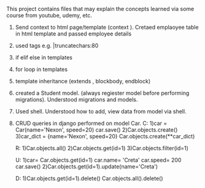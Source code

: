 This project contains files that may explain the concepts learned via some course from youtube, udemy, etc. 

1) Send context to html page/template  (context ). Cretaed emplaoyee table in html template and passed employee details
2) used tags e.g. |truncatechars:80
3) if elif else in templates 
4) for loop in templates 
5) template inheritance (extends , blockbody, endblock) 

6) created a Student model. (always regiester model before performing migrations). Understood migrations and models. 
7) Used shell. Understood how to add, view data from model via shell. 

8) CRUD queries in django performed on model Car. 
    C:
    1)car = Car(name='Nexon', speed=20)
    car.save()
    2)Car.objects.create()
    3)car_dict = {name='Nexon', speed=20}
    Car.objects.create(**car_dict)

    R:
    1)Car.objects.all()
    2)Car.objects.get(id=1)
    3)Car.objects.filter(id=1)

    U:
    1)car= Car.objects.get(id=1) 
    car.name= 'Creta'
    car.speed= 200
    car.save()
    2)Car.objects.get(id=1).update(name='Creta')

    D:
    1)Car.objects.get(id=1).delete()
    Car.objects.all().delete()

